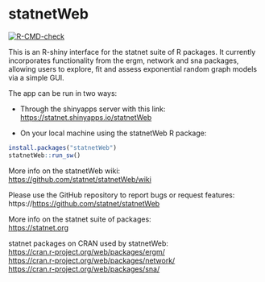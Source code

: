 statnetWeb
==========

<!-- badges: start -->
[![R-CMD-check](https://github.com/statnet/statnetWeb/workflows/R-CMD-check/badge.svg)](https://github.com/statnet/statnetWeb/actions)
<!-- badges: end -->

This is an R-shiny interface for the statnet suite of R packages. It currently incorporates functionality from the ergm, network and sna packages, allowing users to explore, fit and assess exponential random graph models via a simple GUI.

The app can be run in two ways:  

* Through the shinyapps server with this link:   https://statnet.shinyapps.io/statnetWeb  

* On your local machine using the statnetWeb R package:
```r
install.packages("statnetWeb")
statnetWeb::run_sw()
```

More info on the statnetWeb wiki:   
https://github.com/statnet/statnetWeb/wiki

Please use the GitHub repository to report bugs or request features:
https://https://github.com/statnet/statnetWeb

More info on the statnet suite of packages:  
https://statnet.org 

statnet packages on CRAN used by statnetWeb:  
https://cran.r-project.org/web/packages/ergm/  
https://cran.r-project.org/web/packages/network/  
https://cran.r-project.org/web/packages/sna/

